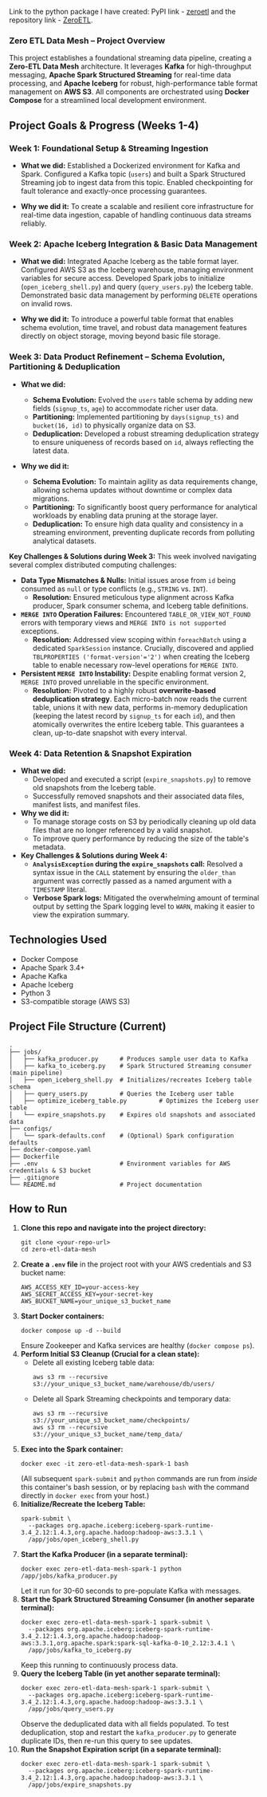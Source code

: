 Link to the python package I have created: PyPI link - [zeroetl](https://pypi.org/project/zeroetl/) and the repository link - [ZeroETL](https://github.com/vibhu-dixit/zeroetl).
### **Zero ETL Data Mesh – Project Overview**

This project establishes a foundational streaming data pipeline, creating a **Zero-ETL Data Mesh** architecture. It leverages **Kafka** for high-throughput messaging, **Apache Spark Structured Streaming** for real-time data processing, and **Apache Iceberg** for robust, high-performance table format management on **AWS S3**. All components are orchestrated using **Docker Compose** for a streamlined local development environment.

## Project Goals & Progress (Weeks 1-4)

### **Week 1: Foundational Setup & Streaming Ingestion**

* **What we did:** Established a Dockerized environment for Kafka and Spark. Configured a Kafka topic (`users`) and built a Spark Structured Streaming job to ingest data from this topic. Enabled checkpointing for fault tolerance and exactly-once processing guarantees.

* **Why we did it:** To create a scalable and resilient core infrastructure for real-time data ingestion, capable of handling continuous data streams reliably.

### **Week 2: Apache Iceberg Integration & Basic Data Management**

* **What we did:** Integrated Apache Iceberg as the table format layer. Configured AWS S3 as the Iceberg warehouse, managing environment variables for secure access. Developed Spark jobs to initialize (`open_iceberg_shell.py`) and query (`query_users.py`) the Iceberg table. Demonstrated basic data management by performing `DELETE` operations on invalid rows.

* **Why we did it:** To introduce a powerful table format that enables schema evolution, time travel, and robust data management features directly on object storage, moving beyond basic file storage.

### **Week 3: Data Product Refinement – Schema Evolution, Partitioning & Deduplication**

* **What we did:**

    * **Schema Evolution:** Evolved the `users` table schema by adding new fields (`signup_ts`, `age`) to accommodate richer user data.
    * **Partitioning:** Implemented partitioning by `days(signup_ts)` and `bucket(16, id)` to physically organize data on S3.
    * **Deduplication:** Developed a robust streaming deduplication strategy to ensure uniqueness of records based on `id`, always reflecting the latest data.

* **Why we did it:**

    * **Schema Evolution:** To maintain agility as data requirements change, allowing schema updates without downtime or complex data migrations.
    * **Partitioning:** To significantly boost query performance for analytical workloads by enabling data pruning at the storage layer.
    * **Deduplication:** To ensure high data quality and consistency in a streaming environment, preventing duplicate records from polluting analytical datasets.

**Key Challenges & Solutions during Week 3:**
This week involved navigating several complex distributed computing challenges:

* **Data Type Mismatches & Nulls:** Initial issues arose from `id` being consumed as `null` or type conflicts (e.g., `STRING` vs. `INT`).
    * **Resolution:** Ensured meticulous type alignment across Kafka producer, Spark consumer schema, and Iceberg table definitions.
* **`MERGE INTO` Operation Failures:** Encountered `TABLE_OR_VIEW_NOT_FOUND` errors with temporary views and `MERGE INTO is not supported` exceptions.
    * **Resolution:** Addressed view scoping within `foreachBatch` using a dedicated `SparkSession` instance. Crucially, discovered and applied `TBLPROPERTIES ('format-version'='2')` when creating the Iceberg table to enable necessary row-level operations for `MERGE INTO`.
* **Persistent `MERGE INTO` Instability:** Despite enabling format version 2, `MERGE INTO` proved unreliable in the specific environment.
    * **Resolution:** Pivoted to a highly robust **overwrite-based deduplication strategy**. Each micro-batch now reads the current table, unions it with new data, performs in-memory deduplication (keeping the latest record by `signup_ts` for each `id`), and then atomically overwrites the entire Iceberg table. This guarantees a clean, up-to-date snapshot with every interval.

### **Week 4: Data Retention & Snapshot Expiration**

* **What we did:**
    * Developed and executed a script (`expire_snapshots.py`) to remove old snapshots from the Iceberg table.
    * Successfully removed snapshots and their associated data files, manifest lists, and manifest files.
* **Why we did it:**
    * To manage storage costs on S3 by periodically cleaning up old data files that are no longer referenced by a valid snapshot.
    * To improve query performance by reducing the size of the table's metadata.
* **Key Challenges & Solutions during Week 4:**
    * **`AnalysisException` during the `expire_snapshots` call:** Resolved a syntax issue in the `CALL` statement by ensuring the `older_than` argument was correctly passed as a named argument with a `TIMESTAMP` literal.
    * **Verbose Spark logs:** Mitigated the overwhelming amount of terminal output by setting the Spark logging level to `WARN`, making it easier to view the expiration summary.

## Technologies Used

* Docker Compose
* Apache Spark 3.4+
* Apache Kafka
* Apache Iceberg
* Python 3
* S3-compatible storage (AWS S3)

## Project File Structure (Current)
```
.
├── jobs/
│   ├── kafka_producer.py      # Produces sample user data to Kafka
│   ├── kafka_to_iceberg.py    # Spark Structured Streaming consumer (main pipeline)
│   ├── open_iceberg_shell.py  # Initializes/recreates Iceberg table schema
│   ├── query_users.py         # Queries the Iceberg user table
│   ├── optimize_iceberg_table.py         # Optimizes the Iceberg user table
│   └── expire_snapshots.py    # Expires old snapshots and associated data
├── configs/
│   └── spark-defaults.conf    # (Optional) Spark configuration defaults
├── docker-compose.yaml
├── Dockerfile
├── .env                       # Environment variables for AWS credentials & S3 bucket
├── .gitignore
└── README.md                  # Project documentation
```
## How to Run

1.  **Clone this repo and navigate into the project directory:**
    ```
    git clone <your-repo-url>
    cd zero-etl-data-mesh
    ```
2.  **Create a `.env` file** in the project root with your AWS credentials and S3 bucket name:
    ```
    AWS_ACCESS_KEY_ID=your-access-key
    AWS_SECRET_ACCESS_KEY=your-secret-key
    AWS_BUCKET_NAME=your_unique_s3_bucket_name
    ```
3.  **Start Docker containers:**
    ```
    docker compose up -d --build
    ```
    Ensure Zookeeper and Kafka services are healthy (`docker compose ps`).
4.  **Perform Initial S3 Cleanup (Crucial for a clean state):**
    * Delete all existing Iceberg table data:
        ```
        aws s3 rm --recursive s3://your_unique_s3_bucket_name/warehouse/db/users/
        ```
    * Delete all Spark Streaming checkpoints and temporary data:
        ```
        aws s3 rm --recursive s3://your_unique_s3_bucket_name/checkpoints/
        aws s3 rm --recursive s3://your_unique_s3_bucket_name/temp_data/
        ```
5.  **Exec into the Spark container:**
    ```
    docker exec -it zero-etl-data-mesh-spark-1 bash
    ```
    (All subsequent `spark-submit` and `python` commands are run from *inside* this container's bash session, or by replacing `bash` with the command directly in `docker exec` from your host.)
6.  **Initialize/Recreate the Iceberg Table:**
    ```
    spark-submit \
      --packages org.apache.iceberg:iceberg-spark-runtime-3.4_2.12:1.4.3,org.apache.hadoop:hadoop-aws:3.3.1 \
      /app/jobs/open_iceberg_shell.py
    ```
7.  **Start the Kafka Producer (in a separate terminal):**
    ```
    docker exec zero-etl-data-mesh-spark-1 python /app/jobs/kafka_producer.py
    ```
    Let it run for 30-60 seconds to pre-populate Kafka with messages.
8.  **Start the Spark Structured Streaming Consumer (in another separate terminal):**
    ```
    docker exec zero-etl-data-mesh-spark-1 spark-submit \
      --packages org.apache.iceberg:iceberg-spark-runtime-3.4_2.12:1.4.3,org.apache.hadoop:hadoop-aws:3.3.1,org.apache.spark:spark-sql-kafka-0-10_2.12:3.4.1 \
      /app/jobs/kafka_to_iceberg.py
    ```
    Keep this running to continuously process data.
9.  **Query the Iceberg Table (in yet another separate terminal):**
    ```
    docker exec zero-etl-data-mesh-spark-1 spark-submit \
      --packages org.apache.iceberg:iceberg-spark-runtime-3.4_2.12:1.4.3,org.apache.hadoop:hadoop-aws:3.3.1 \
      /app/jobs/query_users.py
    ```
    Observe the deduplicated data with all fields populated. To test deduplication, stop and restart the `kafka_producer.py` to generate duplicate IDs, then re-run this query to see updates.
10. **Run the Snapshot Expiration script (in a separate terminal):**
    ```
    docker exec zero-etl-data-mesh-spark-1 spark-submit \
      --packages org.apache.iceberg:iceberg-spark-runtime-3.4_2.12:1.4.3,org.apache.hadoop:hadoop-aws:3.3.1 \
      /app/jobs/expire_snapshots.py
    ```

